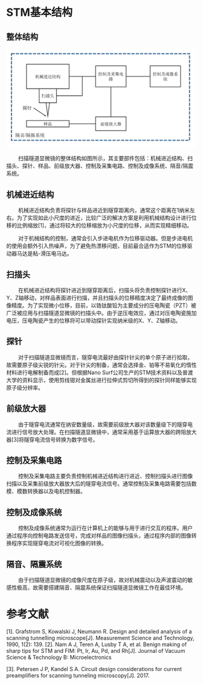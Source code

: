 # STM基本结构

## 整体结构

![a9cd6a9f750b06082b932b3e6cc85bef.png](media/a9cd6a9f750b06082b932b3e6cc85bef.png)

        扫描隧道显微镜的整体结构如图所示，其主要部件包括：机械进近结构、扫描头、探针、样品、前级放大器、控制及采集电路、控制及成像系统、隔音/隔震系统。

## 机械进近结构

        机械进近结构负责将探针与样品进近到隧穿距离内，通常这个距离在1纳米左右。为了实现如此小尺度的进近，比较广泛的解决方案是利用机械结构设计进行位移的比例缩放[1]，通过将较大的位移缩放为小尺度的位移，从而实现精细移动。

        对于机械结构的控制，通常会引入步进电机作为位移驱动器。但是步进电机的使用会额外引入热噪声，为了避免热漂移问题，目前最合适作为STM的位移驱动器马达是粘-滑压电马达。

## 扫描头

        在机械进近结构将探针进近到隧穿距离后，扫描头将负责控制探针进行X、Y、Z轴移动，对样品表面进行扫描，并且扫描头的位移精度决定了最终成像的图像精度。为了实现微小位移，目前，以锆钛酸铅为主要成分的压电陶瓷（PZT）被广泛被应用与扫描隧道显微镜的扫描头中。由于逆压电效应，通过对压电陶瓷施加电压，压电陶瓷产生的位移将可以带动探针实现纳米级的X、Y、Z轴移动。

## 探针

        对于扫描隧道显微镜而言，隧穿电流最好由探针针尖的单个原子进行拾取，故需要原子级尖锐的针尖。对于针尖的制备，通常会选择金、铂等不易氧化的惰性材料进行电解制备而成[2]。但根据Nano Surf公司生产的STM技术资料以及普渡大学的资料显示，使用剪线钳对金属丝进行拉伸式剪切所得到的探针同样能够实现原子级分辨率。

## 前级放大器

        由于隧穿电流通常在纳安数量级，故需要前级放大器对该数量级下的隧穿电流进行信号放大处理。在扫描隧道显微镜中，通常采用基于运算放大器的跨阻放大器[3]将隧穿电流信号转换为数字信号。

## 控制及采集电路

        控制及采集电路主要负责控制机械进近结构进行进近、控制扫描头进行图像扫描以及采集前级放大器放大后的隧穿电流信号。通常控制及采集电路需要包括数模、模数转换器以及电机控制器。

## 控制及成像系统

        控制及成像系统通常为运行在计算机上的能够与用于进行交互的程序。用户通过程序向控制电路发送信号，完成对样品的图像扫描头，通过程序内部的图像转换程序实现隧穿电流对可视化图像的转换。

## 隔音、隔震系统

        由于扫描隧道显微镜的成像尺度在原子级，故对机械震动以及声波震动的敏感性极高，故需要搭建隔音、隔震系统保证扫描隧道显微镜工作在最佳环境。

# 参考文献

[1].    Grafstrom S, Kowalski J, Neumann R. Design and detailed analysis of a scanning tunnelling microscope[J]. Measurement Science and Technology, 1990, 1(2): 139.
[2].    Nam A J, Teren A, Lusby T A, et al. Benign making of sharp tips for STM and FIM: Pt, Ir, Au, Pd, and Rh[J]. Journal of Vacuum Science & Technology B: Microelectronics 

[3].    Petersen J P, Kandel S A. Circuit design considerations for current preamplifiers for scanning tunneling microscopy[J]. 2017.


